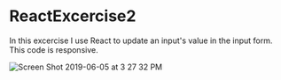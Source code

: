 # ReactExcercise2

In this excercise I use React to update an input's value in the input form. This code is responsive.

![Screen Shot 2019-06-05 at 3 27 32 PM](https://user-images.githubusercontent.com/32972406/58994775-878d0e00-87a6-11e9-8f7d-0ccbde0ca62a.png)
